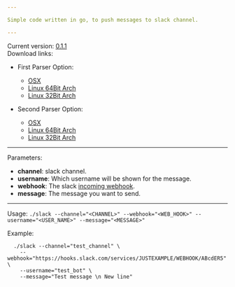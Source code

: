```yaml
---

Simple code written in go, to push messages to slack channel.

---
```


Current version: [0.1.1](https://github.com/berkil/slack-push-message/releases/tag/0.1.1)  
Download links:  
- First Parser Option:
  * [OSX](https://github.com/berkil/slack-push-message/files/1628365/slack_OSX.zip)
  * [Linux 64Bit Arch](https://github.com/berkil/slack-push-message/files/1628360/slack_Linux_64.zip)
  * [Linux 32Bit Arch](https://github.com/berkil/slack-push-message/files/1628355/slack_Linux_32.zip)



- Second Parser Option:
  * [OSX](https://github.com/berkil/slack-push-message/files/1628366/slack_OSX.zip)
  * [Linux 64Bit Arch](https://github.com/berkil/slack-push-message/files/1628362/slack_Linux_64.zip)
  * [Linux 32Bit Arch](https://github.com/berkil/slack-push-message/files/1628356/slack_Linux_32.zip)

---

Parameters:  
  * **channel**: slack channel.  
  * **username**: Which username will be shown for the message.  
  * **webhook**: The slack [incoming webhook](https://api.slack.com/incoming-webhooks).  
  * **message**: The message you want to send.  

---

Usage:
  `./slack --channel="<CHANNEL>" --webhook="<WEB_HOOK>" --username="<USER_NAME>" --message="<MESSAGE>"`

Example:
  ~~~
    ./slack --channel="test_channel" \
      --webhook="https://hooks.slack.com/services/JUSTEXAMPLE/WEBHOOK/ABcdER5" \
      --username="test_bot" \
      --message="Test message \n New line"
  ~~~
